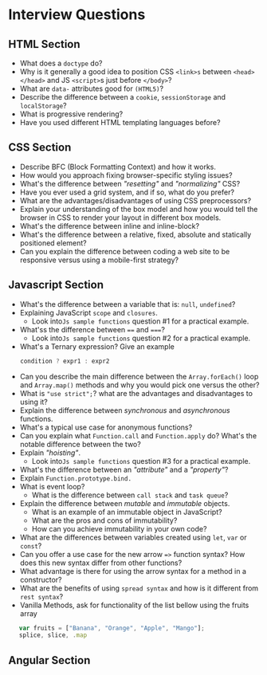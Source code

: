 # Interview Questions

## HTML Section
- What does a `doctype` do?
- Why is it generally a good idea to position CSS `<link>s` between `<head></head>` and JS `<script>`s just before `</body>`? 
- What are `data-` attributes good for `(HTML5)`?
- Describe the difference between a `cookie`, `sessionStorage` and `localStorage`?
- What is progressive rendering?
- Have you used different HTML templating languages before?

## CSS Section
- Describe BFC (Block Formatting Context) and how it works.
- How would you approach fixing browser-specific styling issues?
- What's the difference between _"resetting"_ and _"normalizing"_ CSS?
- Have you ever used a grid system, and if so, what do you prefer?
- What are the advantages/disadvantages of using CSS preprocessors?
- Explain your understanding of the box model and how you would tell the browser in CSS to render your layout in different box models.
- What's the difference between inline and inline-block?
- What's the difference between a relative, fixed, absolute and statically positioned element?
- Can you explain the difference between coding a web site to be responsive versus using a mobile-first strategy?

## Javascript Section
- What's the difference between a variable that is: `null`, `undefined`?
- Explaining JavaScript `scope` and `closures`.
    - Look into`Js sample functions` question #1 for a practical example.
- What'ss the difference between `==` and `===`?
    - Look into`Js sample functions` question #2 for a practical example.
- What's a Ternary expression? Give an example
  ```javascript
  condition ? expr1 : expr2
  ```
- Can you describe the main difference between the `Array.forEach()` loop and `Array.map()` methods and why you would pick one versus the other?
- What is `"use strict";`? what are the advantages and disadvantages to using it?
- Explain the difference between _synchronous_ and _asynchronous_ functions.
- What's a typical use case for anonymous functions?
- Can you explain what `Function.call` and `Function.apply` do? What's the notable difference between the two?
- Explain _"hoisting"_.
    - Look into`Js sample functions` question #3 for a practical example.
- What's the difference between an _"attribute"_ and a _"property"_?
- Explain `Function.prototype.bind.`
- What is event loop?
  - What is the difference between `call stack` and `task queue`?
- Explain the difference between _mutable_ and _immutable_ objects.
    - What is an example of an immutable object in JavaScript?
    - What are the pros and cons of immutability?
    - How can you achieve immutability in your own code?
- What are the differences between variables created using `let`, `var` or `const`?
- Can you offer a use case for the new arrow `=>` function syntax? How does this new syntax differ from other functions?
- What advantage is there for using the arrow syntax for a method in a constructor?
- What are the benefits of using `spread syntax` and how is it different from `rest syntax`?
- Vanilla Methods, ask for functionality of the list bellow using the fruits array
```javascript
   var fruits = ["Banana", "Orange", "Apple", "Mango"];
   splice, slice, .map
```

## Angular Section
